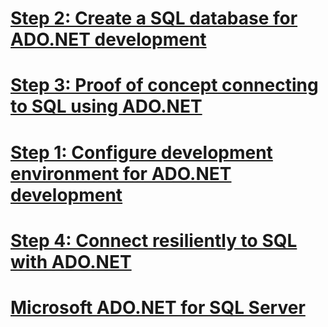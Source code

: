 # [Step 2: Create a SQL database for ADO.NET development](step-2-create-a-sql-database-for-ado-net-development.md)
# [Step 3: Proof of concept connecting to SQL using ADO.NET](step-3-proof-of-concept-connecting-to-sql-using-ado-net.md)
# [Step 1: Configure development environment for ADO.NET development](step-1-configure-development-environment-for-ado-net-development.md)
# [Step 4: Connect resiliently to SQL with ADO.NET](step-4-connect-resiliently-to-sql-with-ado-net.md)
# [Microsoft ADO.NET for SQL Server](microsoft-ado-net-for-sql-server.md)
